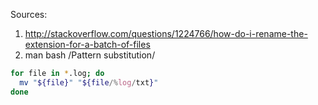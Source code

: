 Sources:
  1. http://stackoverflow.com/questions/1224766/how-do-i-rename-the-extension-for-a-batch-of-files
  2. man bash /Pattern substitution/

```bash
for file in *.log; do
  mv "${file}" "${file/%log/txt}"
done
```

